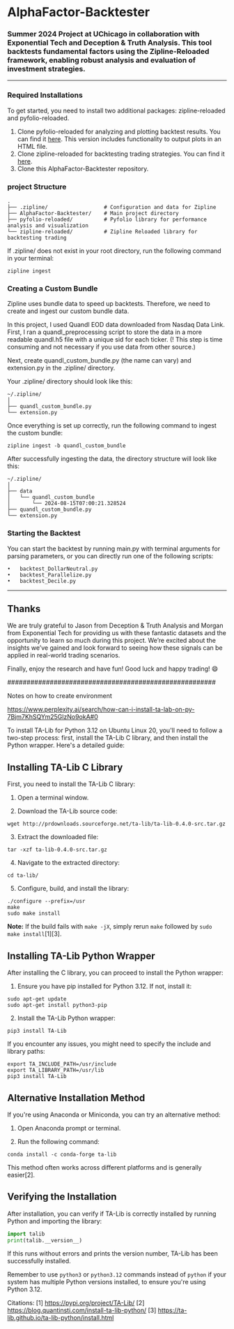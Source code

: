 # AlphaFactor-Backtester
### **Summer 2024 Project at UChicago in collaboration with Exponential Tech and Deception &amp; Truth Analysis. This tool backtests fundamental factors using the Zipline-Reloaded framework, enabling robust analysis and evaluation of investment strategies.**

---

### Required Installations
To get started, you need to install two additional packages: zipline-reloaded and pyfolio-reloaded.

1.	Clone pyfolio-reloaded for analyzing and plotting backtest results. You can find it [here](https://github.com/YuweiUltra/pyfolio-reloaded). 
This version includes functionality to output plots in an HTML file.
2.	Clone zipline-reloaded for backtesting trading strategies. You can find it [here](https://github.com/YuweiUltra/zipline-reloaded).
3.	Clone this AlphaFactor-Backtester repository.

### project Structure
```
.
├── .zipline/                  # Configuration and data for Zipline
├── AlphaFactor-Backtester/    # Main project directory
├── pyfolio-reloaded/          # Pyfolio library for performance analysis and visualization
└── zipline-reloaded/          # Zipline Reloaded library for backtesting trading
```
If .zipline/ does not exist in your root directory, run the following command in your terminal:
```
zipline ingest
```

### Creating a Custom Bundle
Zipline uses bundle data to speed up backtests. Therefore, we need to create and ingest our custom bundle data.

In this project, I used Quandl EOD data downloaded from Nasdaq Data Link. First, 
I ran a quandl_preprocessing script to store the data in a more readable quandl.h5 file with a unique sid for each ticker. 
(! This step is time consuming and not necessary if you use data from other source.)

Next, create quandl_custom_bundle.py (the name can vary) and extension.py in the .zipline/ directory.

Your .zipline/ directory should look like this:
```
~/.zipline/
│
├── quandl_custom_bundle.py
└── extension.py
```
Once everything is set up correctly, run the following command to ingest the custom bundle:
```
zipline ingest -b quandl_custom_bundle
```
After successfully ingesting the data, the directory structure will look like this:
```
~/.zipline/
│
├── data
│   └── quandl_custom_bundle
│       └── 2024-08-15T07:00:21.328524
├── quandl_custom_bundle.py
└── extension.py
```

### Starting the Backtest 
You can start the backtest by running main.py with terminal arguments for parsing parameters, 
or you can directly run one of the following scripts:

	•	backtest_DollarNeutral.py
	•	backtest_Parallelize.py
	•	backtest_Decile.py


---

## Thanks
We are truly grateful to Jason from Deception & Truth Analysis and Morgan from Exponential Tech for providing us with these fantastic datasets and the opportunity to learn so much during this project. We’re excited about the insights we’ve gained and look forward to seeing how these signals can be applied in real-world trading scenarios.

Finally, enjoy the research and have fun! Good luck and happy trading! 😄




######################################################


Notes on how to create environment

https://www.perplexity.ai/search/how-can-i-install-ta-lab-on-py-7Bjm7KhSQYm25GlzNo9okA#0

To install TA-Lib for Python 3.12 on Ubuntu Linux 20, you'll need to follow a two-step process: first, install the TA-Lib C library, and then install the Python wrapper. Here's a detailed guide:

## Installing TA-Lib C Library

First, you need to install the TA-Lib C library:

1. Open a terminal window.

2. Download the TA-Lib source code:

```
wget http://prdownloads.sourceforge.net/ta-lib/ta-lib-0.4.0-src.tar.gz
```

3. Extract the downloaded file:

```
tar -xzf ta-lib-0.4.0-src.tar.gz
```

4. Navigate to the extracted directory:

```
cd ta-lib/
```

5. Configure, build, and install the library:

```
./configure --prefix=/usr
make
sudo make install
```

**Note:** If the build fails with `make -jX`, simply rerun `make` followed by `sudo make install`[1][3].

## Installing TA-Lib Python Wrapper

After installing the C library, you can proceed to install the Python wrapper:

1. Ensure you have pip installed for Python 3.12. If not, install it:

```
sudo apt-get update
sudo apt-get install python3-pip
```

2. Install the TA-Lib Python wrapper:

```
pip3 install TA-Lib
```

If you encounter any issues, you might need to specify the include and library paths:

```
export TA_INCLUDE_PATH=/usr/include
export TA_LIBRARY_PATH=/usr/lib
pip3 install TA-Lib
```

## Alternative Installation Method

If you're using Anaconda or Miniconda, you can try an alternative method:

1. Open Anaconda prompt or terminal.

2. Run the following command:

```
conda install -c conda-forge ta-lib
```

This method often works across different platforms and is generally easier[2].

## Verifying the Installation

After installation, you can verify if TA-Lib is correctly installed by running Python and importing the library:

```python
import talib
print(talib.__version__)
```

If this runs without errors and prints the version number, TA-Lib has been successfully installed.

Remember to use `python3` or `python3.12` commands instead of `python` if your system has multiple Python versions installed, to ensure you're using Python 3.12.

Citations:
[1] https://pypi.org/project/TA-Lib/
[2] https://blog.quantinsti.com/install-ta-lib-python/
[3] https://ta-lib.github.io/ta-lib-python/install.html





